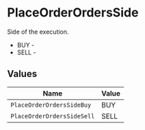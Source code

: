 # PlaceOrderOrdersSide

Side of the execution.
* BUY - 
* SELL - 


## Values

| Name                       | Value                      |
| -------------------------- | -------------------------- |
| `PlaceOrderOrdersSideBuy`  | BUY                        |
| `PlaceOrderOrdersSideSell` | SELL                       |